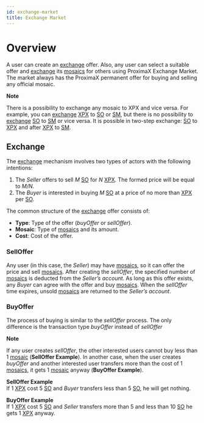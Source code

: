 ```yaml
---
id: exchange-market
title: Exchange Market
---
```


# Overview
A user can create an [exchange](exchange-market.md#exchange) offer. Also, any user can select a suitable offer and [exchange](exchange-market.md#exchange) its [mosaics](mosaic.md) for others using ProximaX Exchange Market. The market always has the ProximaX permanent offer for buying and selling any official mosaic.

<div class="info">

**Note**

There is a possibility to exchange any mosaic to XPX and vice versa. For example, you can [exchange](exchange-market.md#exchange) [XPX](https://storagedocs.xpxsirius.io/docs/getting_started/economy/#xpx) to [SO](https://storagedocs.xpxsirius.io/docs/getting_started/economy/#storage-units-so) or [SM](https://storagedocs.xpxsirius.io/docs/getting_started/economy/#streaming-units-sm), but there is no possibility to [exchange](exchange-market.md#exchange) [SO](https://storagedocs.xpxsirius.io/docs/getting_started/economy/#storage-units-so) to [SM](https://storagedocs.xpxsirius.io/docs/getting_started/economy/#streaming-units-sm) or vice versa. It is possible in two-step exchange: [SO](https://storagedocs.xpxsirius.io/docs/getting_started/economy/#storage-units-so) to [XPX](https://storagedocs.xpxsirius.io/docs/getting_started/economy/#xpx) and after [XPX](https://storagedocs.xpxsirius.io/docs/getting_started/economy/#xpx) to [SM](https://storagedocs.xpxsirius.io/docs/getting_started/economy/#streaming-units-sm).

</div>

## Exchange

The [exchange](exchange-market.md#exchange) mechanism involves two types of actors with the following intentions:
1. The *Seller* offers to sell *M* [SO](https://storagedocs.xpxsirius.io/docs/getting_started/economy/#storage-units-so) for *N* [XPX](https://storagedocs.xpxsirius.io/docs/getting_started/economy/#xpx). The formed price will be equal to *M/N*.
2. The *Buyer* is interested in buying *M* [SO](https://storagedocs.xpxsirius.io/docs/getting_started/economy/#storage-units-so) at a price of no more than [XPX](https://storagedocs.xpxsirius.io/docs/getting_started/economy/#xpx) per [SO](https://storagedocs.xpxsirius.io/docs/getting_started/economy/#storage-units-so).

The common structure of the [exchange](exchange-market.md#exchange) offer consists of:
- **Type**: Type of the offer (*buyOffer* or *sellOffer*).
- **Mosaic**: Type of [mosaics](mosaic.md) and its amount.
- **Cost**: Cost of the offer.

### SellOffer
Any user (in this case, the *Seller*) may have [mosaics](mosaic.md), so it can offer the price and sell [mosaics](mosaic.md). After creating the *sellOffer*, the specified number of [mosaics](mosaic.md) is deducted from the *Seller’s account*. As long as this offer exists, any *Buyer* can agree with the offer and buy [mosaics](mosaic.md). When the *sellOffer* time expires, unsold [mosaics](mosaic.md) are returned to the *Seller’s account*.

### BuyOffer
The process of buying is similar to the *sellOffer* process. The only difference is the transaction type *buyOffer* instead of *sellOffer*

<div class="info">

**Note**

If any user creates *sellOffer*, the other interested users cannot buy less than 1 [mosaic](mosaic.md) (**SellOffer Example**). In another case, when the user creates *buyOffer* and another interested user transfers more than the cost of 1 [mosaics](mosaic.md), it gets 1 [mosaic](mosaic.md) anyway (**BuyOffer Example**).

**SellOffer Example** \
If 1 [XPX](https://storagedocs.xpxsirius.io/docs/getting_started/economy/#xpx) cost 5 [SO](https://storagedocs.xpxsirius.io/docs/getting_started/economy/#storage-units-so) and *Buyer* transfers less than 5 [SO](https://storagedocs.xpxsirius.io/docs/getting_started/economy/#storage-units-so), he will get nothing.

**BuyOffer Example** \
If 1 [XPX](https://storagedocs.xpxsirius.io/docs/getting_started/economy/#xpx) cost 5 [SO](https://storagedocs.xpxsirius.io/docs/getting_started/economy/#storage-units-so) and *Seller* transfers more than 5 and less than 10 [SO](https://storagedocs.xpxsirius.io/docs/getting_started/economy/#storage-units-so) he gets 1 [XPX](https://storagedocs.xpxsirius.io/docs/getting_started/economy/#xpx) anyway.

</div>
